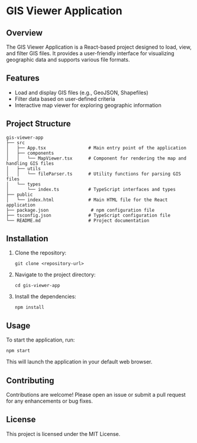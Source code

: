 # GIS Viewer Application

## Overview
The GIS Viewer Application is a React-based project designed to load, view, and filter GIS files. It provides a user-friendly interface for visualizing geographic data and supports various file formats.

## Features
- Load and display GIS files (e.g., GeoJSON, Shapefiles)
- Filter data based on user-defined criteria
- Interactive map viewer for exploring geographic information

## Project Structure
```
gis-viewer-app
├── src
│   ├── App.tsx                # Main entry point of the application
│   ├── components
│   │   └── MapViewer.tsx      # Component for rendering the map and handling GIS files
│   ├── utils
│   │   └── fileParser.ts      # Utility functions for parsing GIS files
│   └── types
│       └── index.ts           # TypeScript interfaces and types
├── public
│   └── index.html             # Main HTML file for the React application
├── package.json                # npm configuration file
├── tsconfig.json              # TypeScript configuration file
└── README.md                  # Project documentation
```

## Installation
1. Clone the repository:
   ```
   git clone <repository-url>
   ```
2. Navigate to the project directory:
   ```
   cd gis-viewer-app
   ```
3. Install the dependencies:
   ```
   npm install
   ```

## Usage
To start the application, run:
```
npm start
```
This will launch the application in your default web browser.

## Contributing
Contributions are welcome! Please open an issue or submit a pull request for any enhancements or bug fixes.

## License
This project is licensed under the MIT License.